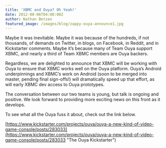 ```yaml
---
title: 'XBMC and Ouya? Oh Yeah!'
date: 2012-08-06T04:00:00Z
author: Nathan Betzen
featured_image: /images/blog/zappy-ouya-announce1.jpg
---
```

Maybe it was inevitable. Maybe it was because of the hundreds, if not thousands, of demands on Twitter, in blogs, on Facebook, in Reddit, and in Kickstarter comments. Maybe it’s because many of Team Ouya support XBMC, and nearly a third of Team XBMC members are Ouya backers.

 Regardless, we are delighted to announce that XBMC will be working with Ouya to ensure that XBMC works well on the Ouya platform. Ouya’s Android underpinnings and XBMC’s work on Android (soon to be merged into master, pending final sign-offs!) will dramatically speed up that effort, as will early XBMC dev access to Ouya prototypes.

 The conversation between our two teams is young, but talk is ongoing and positive. We look forward to providing more exciting news on this front as it develops.

 To see what all the Ouya fuss it about, check out the link below.

 [https://www.kickstarter.com/projects/ouya/ouya-a-new-kind-of-video-game-console/posts/283033](https://www.kickstarter.com/projects/ouya/ouya-a-new-kind-of-video-game-console/posts/283033 "The Ouya Kickstarter")

 